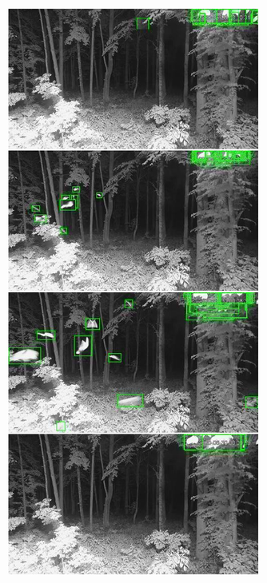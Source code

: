 ![20200629-222834-225839](in/20200629/20200629-222834-225839_0_.jpg)
![20200629-225844-232849](in/20200629/20200629-225844-232849_0_.jpg)
![20200629-232854-235859](in/20200629/20200629-232854-235859_0_.jpg)
![20200629-235904-000004](in/20200629/20200629-235904-000004_0_.jpg)
